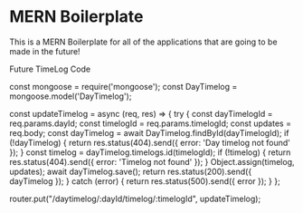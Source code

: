 # MERN Boilerplate

This is a MERN Boilerplate for all of the applications that are going to be made in the future!

Future TimeLog Code

const mongoose = require('mongoose');
const DayTimelog = mongoose.model('DayTimelog');

const updateTimelog = async (req, res) => {
    try {
        const dayTimelogId = req.params.dayId;
        const timelogId = req.params.timelogId;
        const updates = req.body;
        const dayTimelog = await DayTimelog.findById(dayTimelogId);
        if (!dayTimelog) {
            return res.status(404).send({ error: 'Day timelog not found' });
        }
        const timelog = dayTimelog.timelogs.id(timelogId);
        if (!timelog) {
            return res.status(404).send({ error: 'Timelog not found' });
        }
        Object.assign(timelog, updates);
        await dayTimelog.save();
        return res.status(200).send({ dayTimelog });
    } catch (error) {
        return res.status(500).send({ error });
    }
};

router.put("/daytimelog/:dayId/timelog/:timelogId", updateTimelog);
